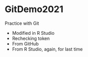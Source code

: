 # GitDemo2021
Practice with Git
- Modified in R Studio
- Rechecking token
- From GitHub
- From R Studio, again, for last time
